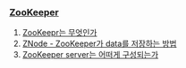 ### [ZooKeeper](http://blog.seulgi.kim/search/label/zookeeper)
1. [ZooKeepr는 무엇인가](http://blog.seulgi.kim/2014/05/zookeeper-0-zookeepr.html)
1. [ZNode - ZooKeeper가 data를 저장하는 방법](http://blog.seulgi.kim/2014/05/zookeeper-1-znode-zookeeper-data.html)
1. [ZooKeeper server는 어떠게 구성되는가](http://blog.seulgi.kim/2014/08/zookeeper-2-zookeeper-server.html)
